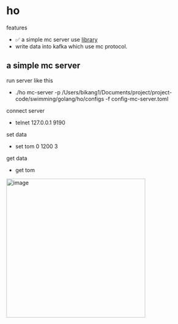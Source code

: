 # ho

features
- ✅ a simple mc server use [library](https://github.com/rpcxio/gomemcached)
- write data into  kafka which use  mc protocol. 



## a simple mc server 

run server like this
- ./ho mc-server -p /Users/bikang1/Documents/project/project-code/swimming/golang/ho/configs -f config-mc-server.toml

connect server
- telnet 127.0.0.1 9190

set data 
- set tom 0 1200 3

get data 
- get tom

<img width="363" alt="image" src="https://user-images.githubusercontent.com/7270440/189366315-3353ae47-4799-49d2-882a-f6fe14df5b98.png">
